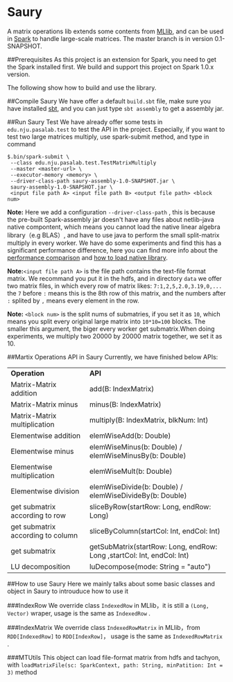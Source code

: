Saury
============

A matrix operations lib extends some contents from [MLlib](http://spark.apache.org/docs/latest/mllib-guide.html), and can be used in [Spark](http://spark.apache.org/) to handle large-scale matrices. The master branch is in version 0.1-SNAPSHOT.  

##Prerequisites
As this project is an extension for Spark, you need to get the Spark installed first. We build and support this project on Spark 1.0.x version.

The following show how to build and use the library.

##Compile Saury
We have offer a default `build.sbt` file, make sure you have installed [sbt](http://www.scala-sbt.org/), and you can just type `sbt assembly` to get a assembly jar.

##Run Saury Test
We have already offer some tests in `edu.nju.pasalab.test` to test the API in the project. Especially, if you want to test two large matrices multiply, use spark-submit method, and type in command
 
	$.bin/spark-submit \
	 --class edu.nju.pasalab.test.TestMatrixMultiply
	 --master <master-url> \
	 --executor-memory <memory> \
	 --driver-class-path saury-assembly-1.0-SNAPSHOT.jar \
	 saury-assembly-1.0-SNAPSHOT.jar \
	 <input file path A> <input file path B> <output file path> <block num>

**Note:** Here we add a configuration `--driver-class-path` , this is because the pre-built Spark-assembly jar doesn't have any files about netlib-java native compontent, which means you cannot load the native linear algebra library（e.g BLAS）, and have to use java to perform the small split-matrix multiply in every worker. We have do some experiments and find this has a significant performance difference, here you can find more info about the [performance comparison](https://github.com/PasaLab/saury/wiki/Performance-comparison-on-matrices-multiply) and [how to load native library](https://github.com/PasaLab/saury/wiki/How-to-load-native-linear-algebra-library).

**Note:**`<input file path A>` is the file path contains the text-file format matrix. We recommand you put it in the hdfs, and in directory `data` we offer two matrix files, in which every row of matrix likes: `7:1,2,5,2.0,3.19,0,...` the `7` before `:` means this is the 8th row of this matrix, and the numbers after `:` splited by `,` means every element in the row.

**Note:** `<block num>` is the split nums of submatries, if you set it as `10`, which means you split every original large matrix into `10*10=100` blocks. The smaller this argument, the biger every worker get submatrix.When doing experiments, we multiply two 20000 by 20000 matrix together, we set it as 10.         

##Martix Operations API in Saury
Currently, we have finished below APIs:
<table>
	<tr>
		<td><b>Operation</b></td>
        <td><b>API</b></td>
	</tr>
	<tr>
		<td>Matrix-Matrix addition</td>
        <td>add(B: IndexMatrix)</td>
	</tr>
	<tr>
		<td>Matrix-Matrix minus</td>
        <td>minus(B: IndexMatrix)</td>
	</tr>
	<tr>
		<td>Matrix-Matrix multiplication</td>
        <td>multiply(B: IndexMatrix, blkNum: Int)</td>
	</tr>
	<tr>
		<td>Elementwise addition</td>
        <td>elemWiseAdd(b: Double)</td>
	</tr>
	<tr>
		<td>Elementwise minus</td>
        <td>elemWiseMinus(b: Double) / elemWiseMinusBy(b: Double)</td>
	</tr>
	<tr>
		<td>Elementwise multiplication</td>
        <td>elemWiseMult(b: Double)</td>
	</tr>
	<tr>
		<td>Elementwise division</td>
        <td>elemWiseDivide(b: Double) / elemWiseDivideBy(b: Double) </td>
	</tr>
	<tr>
		<td>get submatrix according to row</td>
        <td>sliceByRow(startRow: Long, endRow: Long)</td>
	</tr>
	<tr>
		<td>get submatrix according to column</td>
        <td>sliceByColumn(startCol: Int, endCol: Int)</td>
	</tr>
	<tr>
		<td>get submatrix</td>
        <td>getSubMatrix(startRow: Long, endRow: Long ,startCol: Int, endCol: Int)</td>
	</tr>
	<tr>
		<td>LU decomposition</td>
        <td>luDecompose(mode: String = "auto")</td>
	</tr>
</table>   

##How to use Saury
Here we mainly talks about some basic classes and object in Saury to introuduce how to use it

###IndexRow
We override class `IndexedRow` in MLlib，it is still a `(Long, Vector)` wraper, usage is the same as `IndexedRow` .

###IndexMatrix
We override class `IndexedRowMatrix` in MLlib，from `RDD[IndexedRow]` to `RDD[IndexRow]`， usage is the same as `IndexedRowMatrix` .

###MTUtils
This object can load file-format matrix from hdfs and tachyon, with `loadMatrixFile(sc: SparkContext, path: String, minPatition: Int = 3)` method